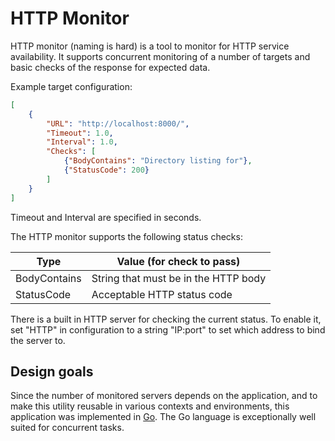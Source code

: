# HTTP Monitor #

HTTP monitor (naming is hard) is a tool to monitor for HTTP service
availability. It supports concurrent monitoring of a number of targets
and basic checks of the response for expected data.

Example target configuration:

```json
[
    {
        "URL": "http://localhost:8000/",
        "Timeout": 1.0,
        "Interval": 1.0,
        "Checks": [
            {"BodyContains": "Directory listing for"},
            {"StatusCode": 200}
        ]
    }
]
```

Timeout and Interval are specified in seconds.

The HTTP monitor supports the following status checks:

Type         | Value (for check to pass)
-------------|-------------------------------------
BodyContains | String that must be in the HTTP body
StatusCode   | Acceptable HTTP status code

There is a built in HTTP server for checking the current status.
To enable it, set "HTTP" in configuration to a string "IP:port" to set
which address to bind the server to.

## Design goals ##

Since the number of monitored servers depends on the application,
and to make this utility reusable in various contexts
and environments, this application was implemented in
[Go](https://golang.org/). The Go language is exceptionally
well suited for concurrent tasks.
